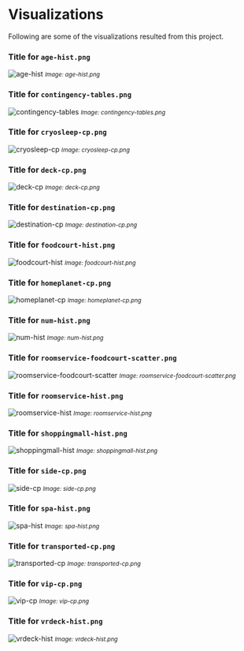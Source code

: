 # Visualizations
Following are some of the visualizations resulted from this project.
### Title for `age-hist.png`
![age-hist](images/age-hist.png)
<small><i>Image: age-hist.png</i></small>
<br/>
### Title for `contingency-tables.png`
![contingency-tables](images/contingency-tables.png)
<small><i>Image: contingency-tables.png</i></small>
<br/>
### Title for `cryosleep-cp.png`
![cryosleep-cp](images/cryosleep-cp.png)
<small><i>Image: cryosleep-cp.png</i></small>
<br/>
### Title for `deck-cp.png`
![deck-cp](images/deck-cp.png)
<small><i>Image: deck-cp.png</i></small>
<br/>
### Title for `destination-cp.png`
![destination-cp](images/destination-cp.png)
<small><i>Image: destination-cp.png</i></small>
<br/>
### Title for `foodcourt-hist.png`
![foodcourt-hist](images/foodcourt-hist.png)
<small><i>Image: foodcourt-hist.png</i></small>
<br/>
### Title for `homeplanet-cp.png`
![homeplanet-cp](images/homeplanet-cp.png)
<small><i>Image: homeplanet-cp.png</i></small>
<br/>
### Title for `num-hist.png`
![num-hist](images/num-hist.png)
<small><i>Image: num-hist.png</i></small>
<br/>
### Title for `roomservice-foodcourt-scatter.png`
![roomservice-foodcourt-scatter](images/roomservice-foodcourt-scatter.png)
<small><i>Image: roomservice-foodcourt-scatter.png</i></small>
<br/>
### Title for `roomservice-hist.png`
![roomservice-hist](images/roomservice-hist.png)
<small><i>Image: roomservice-hist.png</i></small>
<br/>
### Title for `shoppingmall-hist.png`
![shoppingmall-hist](images/shoppingmall-hist.png)
<small><i>Image: shoppingmall-hist.png</i></small>
<br/>
### Title for `side-cp.png`
![side-cp](images/side-cp.png)
<small><i>Image: side-cp.png</i></small>
<br/>
### Title for `spa-hist.png`
![spa-hist](images/spa-hist.png)
<small><i>Image: spa-hist.png</i></small>
<br/>
### Title for `transported-cp.png`
![transported-cp](images/transported-cp.png)
<small><i>Image: transported-cp.png</i></small>
<br/>
### Title for `vip-cp.png`
![vip-cp](images/vip-cp.png)
<small><i>Image: vip-cp.png</i></small>
<br/>
### Title for `vrdeck-hist.png`
![vrdeck-hist](images/vrdeck-hist.png)
<small><i>Image: vrdeck-hist.png</i></small>
<br/>